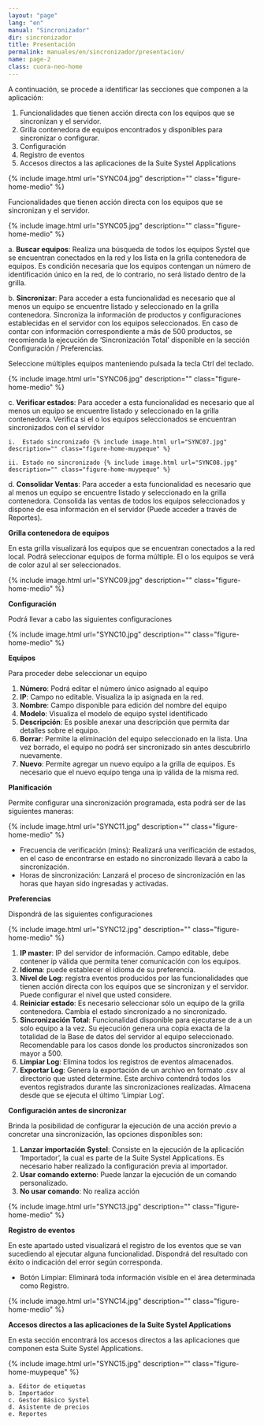 ```yaml
---
layout: "page"
lang: "en"
manual: "Sincronizador"
dir: sincronizador
title: Presentación
permalink: manuales/en/sincronizador/presentacion/
name: page-2
class: cuora-neo-home
---
```


A continuación, se procede a identificar las secciones que componen a la aplicación:
1.	Funcionalidades que tienen acción directa con los equipos que se sincronizan y el servidor.
2.	Grilla contenedora de equipos encontrados y disponibles para sincronizar o configurar.
3.	Configuración
4.	Registro de eventos
5.	Accesos directos a las aplicaciones de la Suite Systel Applications

{% include image.html url="SYNC04.jpg" description="" class="figure-home-medio" %}

Funcionalidades que tienen acción directa con los equipos que se sincronizan y el servidor.

{% include image.html url="SYNC05.jpg" description="" class="figure-home-medio" %}


a.	**Buscar equipos**: Realiza una búsqueda de todos los equipos Systel que se encuentran conectados en la red y los lista en la grilla contenedora de equipos. Es condición necesaria que los equipos contengan un número de identificación único en la red, de lo contrario, no será listado dentro de la grilla.

b.	**Sincronizar**: Para acceder a esta funcionalidad es necesario que al menos un equipo se encuentre listado y seleccionado en la grilla contenedora. Sincroniza la información de productos y configuraciones establecidas en el servidor con los equipos seleccionados. En caso de contar con información correspondiente a más de 500 productos, se recomienda la ejecución de ‘Sincronización Total’ disponible en la sección Configuración / Preferencias. 

Seleccione múltiples equipos manteniendo pulsada la tecla Ctrl del teclado.

{% include image.html url="SYNC06.jpg" description="" class="figure-home-medio" %}

c.	**Verificar estados**: Para acceder a esta funcionalidad es necesario que al menos un equipo se encuentre listado y seleccionado en la grilla contenedora. Verifica si el o los equipos seleccionados se encuentran sincronizados con el servidor

    i.	Estado sincronizado {% include image.html url="SYNC07.jpg" description="" class="figure-home-muypeque" %}

    ii.	Estado no sincronizado {% include image.html url="SYNC08.jpg" description="" class="figure-home-muypeque" %}

d.	**Consolidar Ventas**:  Para acceder a esta funcionalidad es necesario que al menos un equipo se encuentre listado y seleccionado en la grilla contenedora. Consolida las ventas de todos los equipos seleccionados y dispone de esa información en el servidor (Puede acceder a través de Reportes).


**Grilla contenedora de equipos**

En esta grilla visualizará los equipos que se encuentran conectados a la red local. Podrá seleccionar equipos de forma múltiple. El o los equipos se verá de color azul al ser seleccionados.

{% include image.html url="SYNC09.jpg" description="" class="figure-home-medio" %}


**Configuración**

Podrá llevar a cabo las siguientes configuraciones

{% include image.html url="SYNC10.jpg" description="" class="figure-home-medio" %}

**Equipos**

Para proceder debe seleccionar un equipo 
1.	**Número**: Podrá editar el número único asignado al equipo 
2.	**IP**: Campo no editable. Visualiza la ip asignada en la red.
3.	**Nombre**: Campo disponible para edición del nombre del equipo
4.	**Modelo**: Visualiza el modelo de equipo systel identificado
5.	**Descripción**: Es posible anexar una descripción que permita dar detalles sobre el equipo.
6.	**Borrar**: Permite la eliminación del equipo seleccionado en la lista. Una vez borrado, el equipo no podrá ser sincronizado sin antes descubrirlo nuevamente.
7.	**Nuevo**: Permite agregar un nuevo equipo a la grilla de equipos. Es necesario que el nuevo equipo tenga una ip válida de la misma red.


**Planificación**

Permite configurar una sincronización programada, esta podrá ser de las siguientes maneras:

{% include image.html url="SYNC11.jpg" description="" class="figure-home-medio" %}

- Frecuencia de verificación (mins): Realizará una verificación de estados, en el caso de encontrarse en estado no sincronizado llevará a cabo la sincronización.
- Horas de sincronización: Lanzará el proceso de sincronización en las horas que hayan sido ingresadas y activadas.

**Preferencias**

Dispondrá de las siguientes configuraciones

{% include image.html url="SYNC12.jpg" description="" class="figure-home-medio" %}


1.	**IP master**: IP del servidor de información. Campo editable, debe contener ip válida que permita tener comunicación con los equipos.
2.	**Idioma**: puede establecer el idioma de su preferencia.
3.	**Nivel de Log**: registra eventos producidos por las funcionalidades  que tienen acción directa con los equipos que se sincronizan y el servidor. Puede configurar el nivel que usted considere.
4.	**Reiniciar estado**: Es necesario seleccionar sólo un equipo de la grilla contenedora. Cambia el estado sincronizado a no sincronizado.
5.	**Sincronización Total**: Funcionalidad disponible para ejecutarse de a un solo equipo a la vez. Su ejecución genera una copia exacta de la totalidad de la Base de datos del servidor al equipo seleccionado. Recomendable para los casos donde los productos sincronizados son mayor a 500.
6.	**Limpiar Log**: Elimina todos los registros de eventos almacenados.
7.	**Exportar Log**: Genera la exportación de  un archivo en formato .csv al directorio que usted determine. Este archivo contendrá todos los eventos registrados durante las sincronizaciones realizadas. Almacena desde que se ejecuta el último ‘Limpiar Log’.


**Configuración antes de sincronizar**

Brinda la posibilidad de configurar la ejecución de una acción previo a concretar una sincronización, las opciones disponibles son:

1.	**Lanzar importación Systel**: Consiste en la ejecución de la aplicación ‘Importador’, la cual es parte de la Suite Systel Applications. Es necesario haber realizado la configuración previa al importador.
2.	**Usar comando externo**: Puede lanzar la ejecución de un comando personalizado.
3.	**No usar comando**: No realiza acción 


{% include image.html url="SYNC13.jpg" description="" class="figure-home-medio" %}


**Registro de eventos**

En este apartado usted visualizará el registro de los eventos que se van sucediendo al ejecutar alguna funcionalidad. Dispondrá del resultado con éxito o indicación del error según corresponda.

- Botón Limpiar: Eliminará toda información visible en el área determinada como Registro.

{% include image.html url="SYNC14.jpg" description="" class="figure-home-medio" %}


**Accesos directos a las aplicaciones de la Suite Systel Applications**

En esta sección encontrará los accesos directos a las aplicaciones que componen esta Suite Systel Applications.

{% include image.html url="SYNC15.jpg" description="" class="figure-home-muypeque" %}

    a. Editor de etiquetas
    b. Importador
    c. Gestor Básico Systel
    d. Asistente de precios
    e. Reportes


